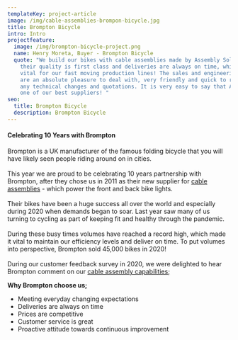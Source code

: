 ```yaml
---
templateKey: project-article
image: /img/cable-assemblies-brompon-bicycle.jpg
title: Brompton Bicycle
intro: Intro
projectfeature:
  image: /img/brompton-bicycle-project.png
  name: Henry Moreta, Buyer - Brompton Bicycle
  quote: "We build our bikes with cable assemblies made by Assembly Solutions as
    their quality is first class and deliveries are always on time, which is
    vital for our fast moving production lines! The sales and engineering team
    are an absolute pleasure to deal with, very friendly and quick to respond to
    any technical changes and quotations. It is very easy to say that ASL are
    one of our best suppliers! "
seo:
  title: Brompton Bicycle
  description: Brompton Bicycle
---
```

#### **Celebrating 10 Years with Brompton**

Brompton is a UK manufacturer of the famous folding bicycle that you will have likely seen people riding around on in cities.\
\
This year we are proud to be celebrating 10 years partnership with Brompton, after they chose us in 2011 as their new supplier for [cable assemblies](/cable-assemblies) - which power the front and back bike lights.\
\
Their bikes have been a huge success all over the world and especially during 2020 when demands began to soar. Last year saw many of us turning to cycling as part of keeping fit and healthy through the pandemic.\
\
During these busy times volumes have reached a record high, which made it vital to maintain our efficiency levels and deliver on time. To put volumes into perspective, Brompton sold 45,000 bikes in 2020!\
\
During our customer feedback survey in 2020, we were delighted to hear Brompton comment on our [cable assembly capabilities](/cable-assembly);

**Why Brompton choose us;**

* Meeting everyday changing expectations 
* Deliveries are always on time 
* Prices are competitive 
* Customer service is great 
* Proactive attitude towards continuous improvement